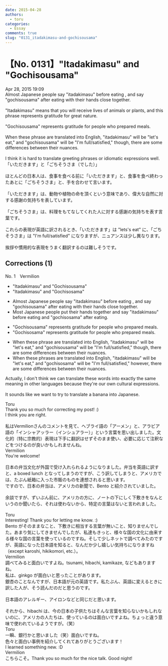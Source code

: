 ```yaml
---
date: 2015-04-28
authors:
  - toru
categories:
  - Essay
comments: true
slug: "0131_itadakimasu-and-gochisousama"
---
```


# 【No. 0131】"Itadakimasu" and "Gochisousama"
<div class="date">Apr 28, 2015 19:09</div>
<div id="post"><div id="body_show_ori">
Almost Japanese people say "itadakimasu" before eating , and say "gochisousama" after eating with their hands close together.<br/><br/>"Itadakimasu" means that you will receive lives of animals or plants, and this phrase represents gratitude for great nature.<br/><br/>"Gochisousama" represents gratitude for people who prepared meals.<br/><br/>When these phrase are translated into English, "itadakimasu" will be "let's eat," and "gochisousama" will be "I'm full/satisfied," though, there are some differences between their nuances. <br/><br/>I think it is hard to translate greeting phrases or idiomatic expressions well.
</div></div>

<!-- more -->

<div id="post_ja"><div id="body_show_mo">
「いただきます」と「ごちそうさま（でした）」<br/><br/>ほとんどの日本人は、食事を食べる前に「いただきます」と、食事を食べ終わったあとに「ごちそうさま」と、手を合わせて言います。<br/><br/>「いただきます」は、動物や植物の命を頂くという意味であり、偉大な自然に対する感謝の気持ちを表しています。<br/><br/>「ごちそうさま」は、料理をもてなしてくれた人に対する感謝の気持ちを表す言葉です。<br/><br/>これらの表現が英語に訳されるとき、「いただきます」は "lets's eat" に、「ごちそうさま」は "I'm full/satisfied" になりますが、ニュアンスは少し異なります。<br/><br/>挨拶や慣用的な表現をうまく翻訳するのは難しそうです。
</div></div>

## Corrections (1)
<div id="block"><div class="first_name"> No. 1　<span class="just_name">Vermilion</span></div><div id="block2">
<ul class="correction_field">
<li class="incorrect">"Itadakimasu" and "Gochisousama"</li>
<li class="corrected correct">
"Itadakimasu" and "Gochisosama"
</li>
</ul>
<ul class="correction_field">
<li class="incorrect">Almost Japanese people say "itadakimasu" before eating , and say "gochisousama" after eating with their hands close together.</li>
<li class="corrected correct">
Most Japanese people put their hands together and say "itadakimasu" before eating and "gochisosama" after eating.
</li>
</ul>
<ul class="correction_field">
<li class="incorrect">"Gochisousama" represents gratitude for people who prepared meals.</li>
<li class="corrected correct">
"Gochisosama" represents gratitude for people who prepared meals.
</li>
</ul>
<ul class="correction_field">
<li class="incorrect">When these phrase are translated into English, "itadakimasu" will be "let's eat," and "gochisousama" will be "I'm full/satisfied," though, there are some differences between their nuances.</li>
<li class="corrected correct">
When these phr<span class="f_blue">ases</span> are translated into English, "itadakimasu" will be "let's eat," and "gochisosama" will be "I'm full/satisfied," <span class="f_blue">however</span>, there are some differences between their nuances.
</li>
</ul>
<p class="comment_small">
 Actually, I don't think we can translate these words into exactly the same meaning in other languages because they're our own cultural expressions.
 <br/>
 <br/>
 It sounds like we want to try to translate a banana into Japanese.
 <br/>
</p>

</div><div class="name"><span class="just_name">Toru</span><br>
Thank you so much for correcting my post! :)<br/>I think you are right.<br/><br/>私はVermilionさんのコメントを見て、ヘブライ語の「アーメン」と、アラビア語の「インシャアッラー（インシュアラー）」という言葉を思い出しました。文化的（特に宗教的）表現は下手に翻訳はせずそのまま使い、必要に応じて注釈などをつけるのが良いかもしれませんね。
</div>
<div class="name"><span class="just_name">Vermilion</span><br>
You're welcome!<br/><br/>日本の弁当文化が外国で受け入れられるようになりました。弁当を英語に訳すと、a boxed lunch となってしまうのですが、こう訳してしまうと、アメリカでは、たぶん紙箱に入った市販のものを連想されると思います。<br/>ですので、日本の弁当は、アメリカの新聞で、Bento と紹介されていました。<br/><br/>余談ですが、ずいぶん前に、アメリカの方に、ノートの下にしく下敷きをなんというのか聞いたら、それは使わないから、特定の言葉はないと言われました。<br/><br/>
</div>
<div class="name"><span class="just_name">Toru</span><br>
Interesting! Thank you for letting me know. :)<br/>Bento がそのままなこと、下敷きに相当する言葉が無いこと、知りませんでした。あまり気にしてきませんでしたが、私達もきっと、様々な国の文化に由来する様々な国の言葉を使っているのですね。そして少しネットで調べてみたのですが、英語になった日本語を知ると、なんだか少し嬉しい気持ちになりますね（except karoshi, hikikomori, etc.）。
</div>
<div class="name"><span class="just_name">Vermilion</span><br>
調べてみると面白いですよね。tsunami, hibachi, kamikaze, などもありますね。<br/>私は、ginkgo が面白いと思ったことがあります。<br/>銀杏のことなんですが、日本語が元の英語です。私たぶん、英語に変えるときに訳した人が、そう読んだのだと思うのです。<br/><br/>日本語のアレルギー、アイロンなどと同じだと思います。<br/><br/>それから、hibachi は、今の日本の子供たちはそんな言葉を知らないかもしれないのに、アメリカの人たちは、使っているのは面白いですよね。ちょっと違う意味で使われているようですが。（笑）
</div>
<div class="name"><span class="just_name">Toru</span><br>
一瞬、銀行かと思いました（笑）面白いですね。<br/>色々と面白い事例を紹介してくれてありがとうございます！<br/>I learned something new. :D
</div>
<div class="name"><span class="just_name">Vermilion</span><br>
こちらこそ。Thank you so much for the nice talk. Good night!
</div>
</div>
